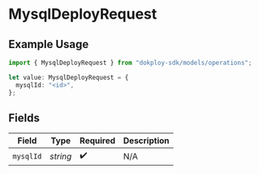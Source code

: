 # MysqlDeployRequest

## Example Usage

```typescript
import { MysqlDeployRequest } from "dokploy-sdk/models/operations";

let value: MysqlDeployRequest = {
  mysqlId: "<id>",
};
```

## Fields

| Field              | Type               | Required           | Description        |
| ------------------ | ------------------ | ------------------ | ------------------ |
| `mysqlId`          | *string*           | :heavy_check_mark: | N/A                |